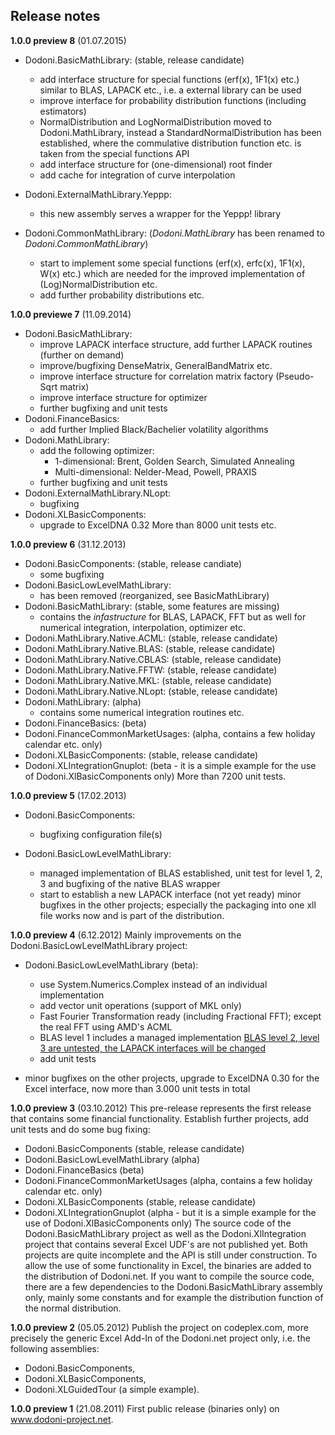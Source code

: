 ## Release notes

**1.0.0 preview 8** (01.07.2015)

* Dodoni.BasicMathLibrary: (stable, release candidate)
	* add interface structure for special functions (erf(x), 1F1(x) etc.) similar to BLAS, LAPACK etc., i.e. a external library can be used
	* improve interface for probability distribution functions (including estimators)
	* NormalDistribution and LogNormalDistribution moved to Dodoni.MathLibrary, instead a StandardNormalDistribution has been established, where the commulative distribution function etc. is taken from the special functions API
	* add interface structure for (one-dimensional) root finder
	* add cache for integration of curve interpolation

* Dodoni.ExternalMathLibrary.Yeppp:
	* this new assembly serves a wrapper for the Yeppp! library 

* Dodoni.CommonMathLibrary: (_Dodoni.MathLibrary_ has been renamed to _Dodoni.CommonMathLibrary_)
	* start to implement some special functions (erf(x), erfc(x), 1F1(x), W(x) etc.) which are needed for the improved implementation of (Log)NormalDistribution etc.
	* add further probability distributions 
etc.

**1.0.0 previewe 7** (11.09.2014)
* Dodoni.BasicMathLibrary:
	* improve LAPACK interface structure, add further LAPACK routines (further on demand)
	* improve/bugfixing DenseMatrix, GeneralBandMatrix etc.
	* improve interface structure for correlation matrix factory (Pseudo-Sqrt matrix)
	* improve interface structure for optimizer
	* further bugfixing and unit tests
* Dodoni.FinanceBasics:
	* add further Implied Black/Bachelier volatility algorithms
* Dodoni.MathLibrary:
	* add the following optimizer:
		* 1-dimensional: Brent, Golden Search, Simulated Annealing
		* Multi-dimensional: Nelder-Mead, Powell, PRAXIS
	* further bugfixing and unit tests
* Dodoni.ExternalMathLibrary.NLopt:
	* bugfixing
* Dodoni.XLBasicComponents:
	* upgrade to ExcelDNA 0.32
More than 8000 unit tests etc.

 **1.0.0 preview 6** (31.12.2013)
* Dodoni.BasicComponents: (stable, release candiate)
	* some bugfixing
* Dodoni.BasicLowLevelMathLibrary:
	* has been removed (reorganized, see BasicMathLibrary)
* Dodoni.BasicMathLibrary: (stable, some features are missing)
	* contains the _infastructure_ for BLAS, LAPACK, FFT but as well for numerical integration, interpolation, optimizer etc.
* Dodoni.MathLibrary.Native.ACML: (stable, release candidate)
* Dodoni.MathLibrary.Native.BLAS: (stable, release candidate)
* Dodoni.MathLibrary.Native.CBLAS: (stable, release candidate)
* Dodoni.MathLibrary.Native.FFTW: (stable, release candidate)
* Dodoni.MathLibrary.Native.MKL: (stable, release candidate)
* Dodoni.MathLibrary.Native.NLopt: (stable, release candidate)
* Dodoni.MathLibrary: (alpha)
	* contains some numerical integration routines etc.
* Dodoni.FinanceBasics: (beta)
* Dodoni.FinanceCommonMarketUsages: (alpha, contains a few holiday calendar etc. only)
* Dodoni.XLBasicComponents: (stable, release candidate)
* Dodoni.XLIntegrationGnuplot: (beta - it is a simple example for the use of Dodoni.XlBasicComponents only)
More than 7200 unit tests.

 **1.0.0 preview 5** (17.02.2013)

* Dodoni.BasicComponents:
	* bugfixing configuration file(s)

* Dodoni.BasicLowLevelMathLibrary:
	* managed implementation of BLAS established, unit test for level 1, 2, 3 and bugfixing of the native BLAS wrapper
	* start to establish a new LAPACK interface (not yet ready)
minor bugfixes in the other projects; especially the packaging into one xll file works now and is part of the distribution.


 **1.0.0 preview 4** (6.12.2012)
Mainly improvements on the Dodoni.BasicLowLevelMathLibrary project:

* Dodoni.BasicLowLevelMathLibrary (beta):
	* use System.Numerics.Complex instead of an individual implementation
	* add vector unit operations (support of MKL only)
	* Fast Fourier Transformation ready (including Fractional FFT); except the real FFT using AMD's ACML
	* BLAS level 1 includes a managed implementation [BLAS level 2, level 3 are untested, the LAPACK interfaces will be changed](BLAS-level-2,-level-3-are-untested,-the-LAPACK-interfaces-will-be-changed) 
	* add unit tests

* minor bugfixes on the other projects, upgrade to ExcelDNA 0.30 for the Excel interface, now more than 3.000 unit tests in total
 
 **1.0.0 preview 3** (03.10.2012) 
This pre-release represents the first release that contains some financial functionality. Establish further projects, add unit tests and do some bug fixing:

* Dodoni.BasicComponents (stable, release candidate)
* Dodoni.BasicLowLevelMathLibrary (alpha)
* Dodoni.FinanceBasics (beta)
* Dodoni.FinanceCommonMarketUsages (alpha, contains a few holiday calendar etc. only)
* Dodoni.XLBasicComponents (stable, release candidate)
* Dodoni.XLIntegrationGnuplot (alpha - but it is a simple example for the use of Dodoni.XlBasicComponents only)
The source code of the Dodoni.BasicMathLibrary project as well as the Dodoni.XlIntegration project that contains several Excel UDF's are not published yet. Both projects are quite incomplete and the API is still under construction. To allow the use of some functionality in Excel, the binaries are added to the distribution of Dodoni.net. If you want to compile the source code, there are a few dependencies to the Dodoni.BasicMathLibrary assembly only, mainly some constants and for example the distribution function of the normal distribution.

 **1.0.0 preview 2** (05.05.2012) 
Publish the project on codeplex.com, more precisely the generic Excel Add-In of the Dodoni.net project only, i.e. the following assemblies:
* Dodoni.BasicComponents,
* Dodoni.XLBasicComponents,
* Dodoni.XLGuidedTour (a simple example).

**1.0.0 preview 1** (21.08.2011)
First public release (binaries only) on www.dodoni-project.net.